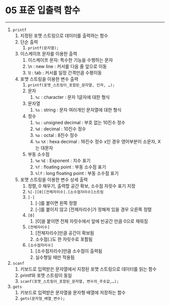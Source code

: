 # 05 표준 입출력 함수

---

1. `printf`
    1. 지정된 포맷 스트링으로 데이터를 출력하는 함수
    2. 단순 출력
        1. `printf(문자열);`
    3. 이스케이프 문자를 이용한 출력
        1. 이스케이프 문자: 특수한 기능을 수행하는 문자
        2. \n : new line : 커서를 다음 줄 앞으로 이동
        3. \t : tab : 커서를 일정 간격만큼 수평이동 
    4. 포맷 스트링을 이용한 변수 출력
        1. `printf(포맷_스트링이_포함된_문자열, 인자, …);`
        2. 문자
            1. `%c` : character : 문자 1글자에 대한 형식
        3. 문자열
            1. `%s` : string : 문자 여러개인 문자열에 대한 형식
        4. 정수
            1. `%u` : unsigned decimal : 부호 없는 10진수 정수
            2. `%d` : decimal : 10진수 정수
            3. `%o` : octal : 8진수 정수
            4. `%x` `%X` : hexa decimal : 16진수 정수 x인 경우 영어부분이 소문자, X는 대문자
        5. 부동 소수점
            1. `%e` `%E` : Exponent : 지수 표기
            2. `%f` : floating point : 부동 소수점 표기
            3. `%lf` : long floating point : 부동 소수점 표기
    5. 포맷 스트링을 이용한 변수 상세 출력
        1. 정렬, 0 채우기, 출력할 공간 확보, 소수점 자릿수 표기 지정
        2. `%[-][0][전체자리수].[소수점자리수]스트링`
        3. `[-]`
            1. [-]를 붙이면 왼쪽 정렬
            2. [-]를 붙이지 않고 [전체자리수]가 정해져 있을 경우 오른쪽 정렬
        4. `[0]`
            1. [0]을 붙이면 전체 자릿수에서 앞에 빈공간 만큼 0으로 채워짐
        5. `[전체자리수]`
            1. [전체자리수]만큼 공간이 확보됨
            2. 소수점(.)도 한 자릿수로 포함됨
        6. `[소수점자리수]`
            1. [소수점자리수]만큼 소수점이 출력됨
            2. 실수형일 때만 적용됨
2. `scanf`
    1. 키보드로 입력받은 문자열에서 지정된 포맷 스트링으로 데이터를 읽는 함수
    2. printf와 포맷 스트링이 동일
    3. `scanf(포맷_스트링이_포함된_문자열, 변수의_주솟값,…);`
3. `gets`
    1. 키보드로 입력받은 문자열을 문자형 배열에 저장하는 함수
    2. `gets(문자형_배열_변수);`
